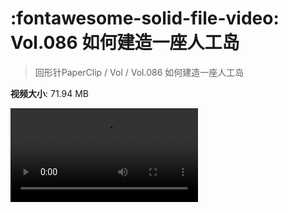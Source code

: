 # :fontawesome-solid-file-video: Vol.086 如何建造一座人工岛

> 回形针PaperClip / Vol / Vol.086 如何建造一座人工岛

**视频大小**: 71.94 MB

<div class="video"><video src="https://file.hsyhx.top/archive/PaperClip/Vol/086.mp4" controls preload>🤔 您的浏览器不支持 video 标签</video></div>